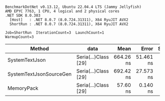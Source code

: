 ```

BenchmarkDotNet v0.13.12, Ubuntu 22.04.4 LTS (Jammy Jellyfish)
AMD EPYC 7763, 1 CPU, 4 logical and 2 physical cores
.NET SDK 8.0.303
  [Host]   : .NET 8.0.7 (8.0.724.31311), X64 RyuJIT AVX2
  ShortRun : .NET 8.0.7 (8.0.724.31311), X64 RyuJIT AVX2

Job=ShortRun  IterationCount=3  LaunchCount=1  
WarmupCount=3  

```
| Method                  | data                 | Mean      | Error     | StdDev   | Min       | Max       | Gen0   | Allocated |
|------------------------ |--------------------- |----------:|----------:|---------:|----------:|----------:|-------:|----------:|
| SystemTextJson          | Seria(...)Class [29] | 664.26 ns | 51.461 ns | 2.821 ns | 661.47 ns | 667.11 ns | 0.0038 |     392 B |
| SystemTextJsonSourceGen | Seria(...)Class [29] | 692.42 ns | 27.573 ns | 1.511 ns | 691.43 ns | 694.16 ns | 0.0048 |     464 B |
| MemoryPack              | Seria(...)Class [29] |  57.60 ns |  0.140 ns | 0.008 ns |  57.59 ns |  57.61 ns | 0.0014 |     120 B |
